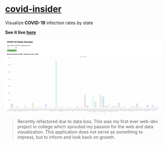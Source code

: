 # [covid-insider](<(https://covid-insider.vercel.app)>)

Visualize **COVID-19** infection rates by state

**See it live [here](https://covid-insider.vercel.app)**

![img](readmeimg.png)

> Recently refactored due to data loss. This was my first ever web-dev project in college which sprouted my passion for the web and data visualization. This application does not serve as something to impress, but to inform and look back on growth.

